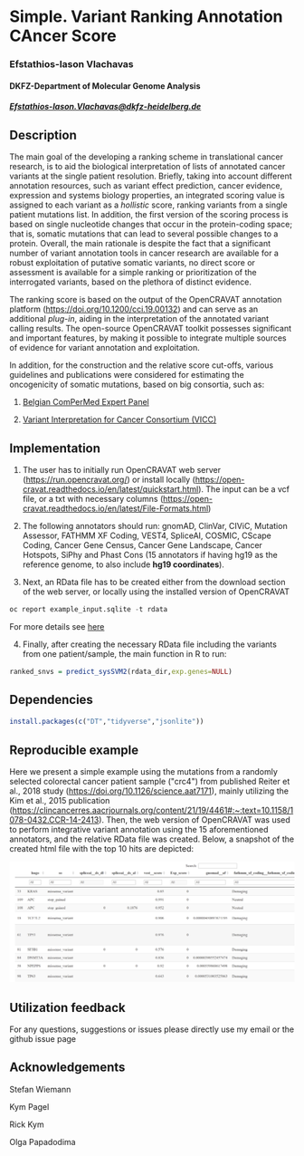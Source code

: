 # Simple. Variant Ranking Annotation CAncer Score

### Efstathios-Iason Vlachavas
#### DKFZ-Department of Molecular Genome Analysis
##### Efstathios-Iason.Vlachavas@dkfz-heidelberg.de

## Description

The main goal of the developing a ranking scheme in translational cancer research, is to aid the biological interpretation of lists of annotated cancer variants at the single patient resolution. Briefly, taking into account different annotation resources, such as variant effect prediction, cancer evidence, expression and systems biology properties, an integrated scoring value is assigned to each variant as a *hollistic* score, ranking variants from a single patient mutations list. In addition, the first version of the scoring process is based on single nucleotide changes that occur in the protein-coding space; that is, somatic mutations that can lead to several possible changes to a protein. Overall, the main rationale is despite the fact that a significant number of variant annotation tools in cancer research are available for a robust exploitation of putative somatic variants, no direct score or assessment is available for a simple ranking or prioritization of the interrogated variants, based on the plethora of distinct evidence. 

The ranking score is based on the output of the OpenCRAVAT annotation platform (https://doi.org/10.1200/cci.19.00132) and can serve as an additional *plug-in*, aiding in the interpretation of the annotated variant calling results. The open-source OpenCRAVAT toolkit possesses significant and important features, by making it possible to integrate multiple sources of evidence for variant annotation and exploitation.

In addition, for the construction and the relative score cut-offs, various guidelines and publications were considered for estimating the oncogenicity of somatic mutations, based on big consortia, such as:

1. [Belgian ComPerMed Expert Panel](https://doi.org/10.3390/cancers11122030) 

2. [Variant Interpretation for Cancer Consortium (VICC)](https://cancervariants.org/research/standards/onc_path_sop/) 


## Implementation

1. The user has to initially run OpenCRAVAT web server (https://run.opencravat.org/) or install locally (https://open-cravat.readthedocs.io/en/latest/quickstart.html). The input can be a vcf file, or a txt with necessary columns (https://open-cravat.readthedocs.io/en/latest/File-Formats.html)

2. The following annotators should run: gnomAD, ClinVar, CIViC, Mutation Assessor, FATHMM XF Coding, VEST4, SpliceAI, COSMIC, CScape Coding, Cancer Gene Census,
Cancer Gene Landscape, Cancer Hotspots, SiPhy and Phast Cons (15 annotators if having hg19 as the reference genome, to also include **hg19 coordinates**).

3. Next, an RData file has to be created either from the download section of the web server, or locally using the installed version of OpenCRAVAT

```python
oc report example_input.sqlite -t rdata

```

For more details see [here](https://open-cravat.readthedocs.io/en/latest/Reporter.html#example)

4. Finally, after creating the necessary RData file including the variants from one patient/sample, the main function in R to run:

```r
ranked_snvs = predict_sysSVM2(rdata_dir,exp.genes=NULL)

```

## Dependencies

```r
install.packages(c("DT","tidyverse","jsonlite"))

```

## Reproducible example

Here we present a simple example using the mutations from a randomly selected colorectal cancer patient sample ("crc4") from published Reiter et al., 2018 study (https://doi.org/10.1126/science.aat7171), mainly utilizing the Kim et al., 2015 publication (https://clincancerres.aacrjournals.org/content/21/19/4461#:~:text=10.1158/1078-0432.CCR-14-2413). Then, the web version of OpenCRAVAT was used to perform integrative variant annotation using the 15 aforementioned annotators, and the relative RData file was created. Below, a snapshot of the created html file with the top 10 hits are depicted:

![Top 10 ranked variants example](./Scoring.Snapshot.OC.png)

## Utilization feedback

For any questions, suggestions or issues please directly use my email or the github issue page 

## Acknowledgements

Stefan Wiemann

Kym Pagel

Rick Kym

Olga Papadodima

